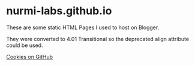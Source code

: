 # nurmi-labs.github.io

These are some static HTML Pages I used to host on Blogger.

They were converted to 4.01 Transitional so the deprecated align attribute could be used.

[Cookies on GitHub](https://help.github.com/en/articles/github-subprocessors-and-cookies#cookies-on-github)